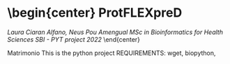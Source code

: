 \begin{center}
**ProtFLEXpreD**
=================================
*Laura Ciaran Alfano, Neus Pou Amengual*
*MSc in Bioinformatics for Health Sciences*
*SBI - PYT project 2022*
\end{center}

Matrimonio
This is the python project
REQUIREMENTS: wget, biopython,
